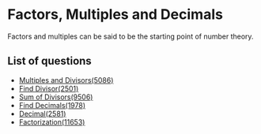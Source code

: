 Factors, Multiples and Decimals
====================
Factors and multiples can be said to be the starting point of number theory.

List of questions
---------------

- [Multiples and Divisors(5086)](https://github.com/yoru4890/coding_test/blob/main/baekjoon/factors_multiples_decimals/5086.md)
- [Find Divisor(2501)](https://github.com/yoru4890/coding_test/blob/main/baekjoon/factors_multiples_decimals/2501.md)
- [Sum of Divisors(9506)](https://github.com/yoru4890/coding_test/blob/main/baekjoon/factors_multiples_decimals/9506.md)
- [Find Decimals(1978)](https://github.com/yoru4890/coding_test/blob/main/baekjoon/factors_multiples_decimals/1978.md)
- [Decimal(2581)](https://github.com/yoru4890/coding_test/blob/main/baekjoon/factors_multiples_decimals/2581.md)
- [Factorization(11653)](https://github.com/yoru4890/coding_test/blob/main/baekjoon/factors_multiples_decimals/11653.md)
